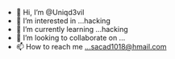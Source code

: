 - 👋 Hi, I’m @Uniqd3vil
- 👀 I’m interested in ...hacking 
- 🌱 I’m currently learning ...hacking
- 💞️ I’m looking to collaborate on ...
- 📫 How to reach me ...sacad1018@hmail.com

<!---
Uniqd3vil/Uniqd3vil is a ✨ special ✨ repository because its `README.md` (this file) appears on your GitHub profile.
You can click the Preview link to take a look at your changes.
--->
